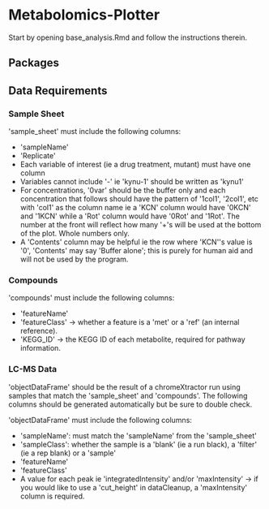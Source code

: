 # Metabolomics-Plotter

Start by opening base_analysis.Rmd and follow the instructions therein.

## Packages

## Data Requirements

### Sample Sheet
'sample_sheet' must include the following columns:
- 'sampleName'
- 'Replicate'
- Each variable of interest (ie a drug treatment, mutant) must have one column
- Variables cannot include '-' ie 'kynu-1' should be written as 'kynu1'
- For concentrations, '0var' should be the buffer only and each concentration that follows should have the pattern of '1col1', '2col1', etc with 'col1' as the column name ie a 'KCN' column would have '0KCN' and '1KCN' while a 'Rot' column would have '0Rot' and '1Rot'. The number at the front will reflect how many '+'s will be used at the bottom of the plot. Whole numbers only.
- A 'Contents' column may be helpful ie the row where 'KCN''s value is '0', 'Contents' may say 'Buffer alone'; this is purely for human aid and will not be used by the program.

### Compounds
'compounds' must include the following columns:
- 'featureName'
- 'featureClass' -> whether a feature is a 'met' or a 'ref' (an internal reference).
- 'KEGG_ID' -> the KEGG ID of each metabolite, required for pathway information.

### LC-MS Data
'objectDataFrame' should be the result of a chromeXtractor run using samples that match the 'sample_sheet' and 'compounds'. The following columns should be generated automatically but be sure to double check.

'objectDataFrame' must include the following columns:
- 'sampleName': must match the 'sampleName' from the 'sample_sheet'
- 'sampleClass': whether the sample is a 'blank' (ie a run black), a 'filter' (ie a rep blank) or a 'sample'
- 'featureName'
- 'featureClass'
- A value for each peak ie 'integratedIntensity' and/or 'maxIntensity' -> if you would like to use a 'cut_height' in dataCleanup, a 'maxIntensity' column is required.
